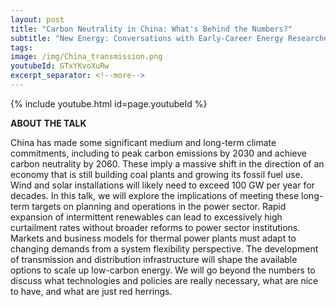 ```yaml
---
layout: post
title: "Carbon Neutrality in China: What's Behind the Numbers?"
subtitle: "New Energy: Conversations with Early-Career Energy Researchers | Irving Institute, Dartmouth"
tags:
image: /img/China_transmission.png
youtubeId: GTxYKvoXuRw
excerpt_separator: <!--more-->
---
```


{% include youtube.html id=page.youtubeId %}

**ABOUT THE TALK**

China has made some significant medium and long-term climate commitments, including to peak carbon emissions by 2030 and achieve carbon neutrality by 2060. These imply a massive shift in the direction of an economy that is still building coal plants and growing its fossil fuel use. Wind and solar installations will likely need to exceed 100 GW per year for decades. In this talk, we will explore the implications of meeting these long-term targets on planning and operations in the power sector. Rapid expansion of intermittent renewables can lead to excessively high curtailment rates without broader reforms to power sector institutions. Markets and business models for thermal power plants must adapt to changing demands from a system flexibility perspective. The development of transmission and distribution infrastructure will shape the available options to scale up low-carbon energy. We will go beyond the numbers to discuss what technologies and policies are really necessary, what are nice to have, and what are just red herrings.


